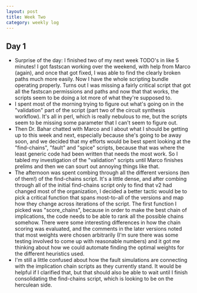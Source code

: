 ```yaml
---
layout: post 
title: Week Two 
category: weekly log
---
```


## Day 1
 + Surprise of the day: I finished two of my next week TODO's in like 5 minutes! 
 I got fastscan working over the weekend, with help from Marco (again), and once
 that got fixed, I was able to find the clearly broken paths much more easily.
 Now I have the whole scripting bundle operating properly. Turns out I was
 missing a fairly critical script that got all the fastscan permissions and paths
 and now that that works, the scripts seem to be doing
 a lot more of what they're supposed to.
 + I spent most of the morning trying to figure out what's going on in the "validation"
 part of the script (part two of the circuit synthesis workflow). It's all in perl, 
 which is really nebulous to me, but the scripts seem to be missing some parameter
 that I can't seem to figure out.
 + Then Dr. Bahar chatted with Marco and I about what I should be
 getting up to this week and next, especially because she's going to be away soon, and 
 we decided that my efforts would be best spent looking at the 
 "find-chains", "fault" and "spice" scripts, because that was where the least generic
 code had been written that needs the most work. So I tabled my investigation of the
 "validation" scripts until Marco finishes prelims and then we can sourt out annoying things
 like that.
 + The afternoon was spent combing through all the different versions (ten of them!) of the 
 find-chains script. It's a little dense, and after combing through all of the initial find-chains
 script only to find that v2 had changed most of the organization, I decided a better
 tactic would be to pick a critical function that spans most-to-all of the versions and 
 map how they change across iterations of the script. The first function I picked was "score_chains",
 because in order to make the best chain of implications, the code needs to be able to
 rank all the possible chains somehow. There were some interesting differences in how
 the chain scoring was evaluated, and the comments in the later versions noted that
 most weights were chosen arbitrarily (I'm sure there was some testing involved
 to come up with reasonable numbers) and it got me thinking about how we could automate
 finding the optimal weights for the different heuristics used.
 + I'm still a little confused about how the fault simulations are connecting with
 the implication chain scripts as they currently stand. It would be helpful if I 
 clarified that, but that should also be able to wait until I finish consolidating the find-chains
 script, which is looking to be on the herculean side.
